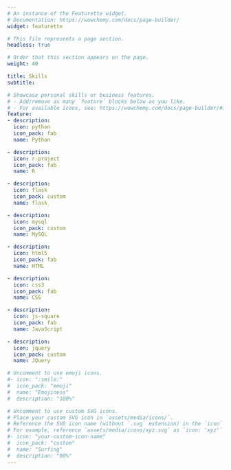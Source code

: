 ```yaml
---
# An instance of the Featurette widget.
# Documentation: https://wowchemy.com/docs/page-builder/
widget: featurette

# This file represents a page section.
headless: true

# Order that this section appears on the page.
weight: 40

title: Skills
subtitle:

# Showcase personal skills or business features.
# - Add/remove as many `feature` blocks below as you like.
# - For available icons, see: https://wowchemy.com/docs/page-builder/#icons
feature:
- description: 
  icon: python
  icon_pack: fab
  name: Python

- description: 
  icon: r-project
  icon_pack: fab
  name: R

- description:
  icon: flask
  icon_pack: custom
  name: flask

- description:
  icon: mysql
  icon_pack: custom
  name: MySQL

- description: 
  icon: html5
  icon_pack: fab
  name: HTML

- description: 
  icon: css3
  icon_pack: fab
  name: CSS

- description: 
  icon: js-square
  icon_pack: fab
  name: JavaScript

- description: 
  icon: jquery
  icon_pack: custom
  name: JQuery

# Uncomment to use emoji icons.
#- icon: ":smile:"
#  icon_pack: "emoji"
#  name: "Emojiness"
#  description: "100%"  

# Uncomment to use custom SVG icons.
# Place your custom SVG icon in `assets/media/icons/`.
# Reference the SVG icon name (without `.svg` extension) in the `icon` field.
# For example, reference `assets/media/icons/xyz.svg` as `icon: 'xyz'`
#- icon: "your-custom-icon-name"
#  icon_pack: "custom"
#  name: "Surfing"
#  description: "90%"
---
```

